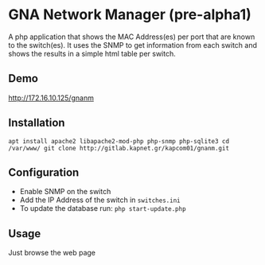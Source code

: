 # GNA Network Manager (pre-alpha1)

A php application that shows the MAC Address(es) per port that are known to the switch(es). It uses the SNMP to get information from each switch and shows the results in a simple html table per switch.

## Demo
http://172.16.10.125/gnanm

## Installation
`
apt install apache2 libapache2-mod-php php-snmp php-sqlite3
cd /var/www/
git clone http://gitlab.kapnet.gr/kapcom01/gnanm.git
`

## Configuration
- Enable SNMP on the switch
- Add the IP Address of the switch in `switches.ini`
- To update the database run:
`
php start-update.php
`

## Usage
Just browse the web page
